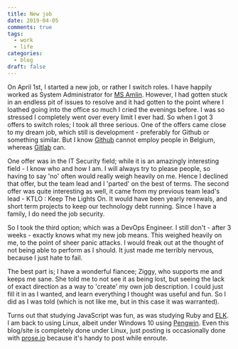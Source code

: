 ```yaml
---
title: New job
date: 2019-04-05
comments: true
tags: 
  - work
  - life
categories: 
  - blog
draft: false
---
```


On April 1st, I started a new job, or rather I switch roles. I have happily worked as System Administrator for [MS Amlin](http://www.msamlin.com). However, I had gotten stuck in an endless pit of issues to resolve and it had gotten to the point where I loathed going into the office so much I cried the evenings before. I was so stressed I completely went over every limit I ever had. So when I got 3 offers to switch roles; I took all three serious. One of the offers came close to my dream job, which still is development - preferably for Github or something similar. But I know [Github](http://github.com) cannot employ people in Belgium, whereas [Gitlab](http://gitlab.com) can.

One offer was in the IT Security field; while it is an amazingly interesting field - I know who and how I am. I will always try to please people, so having to say 'no' often would really weigh heavily on me. Hence I declined that offer, but the team lead and I 'parted' on the best of terms. The second offer was quite interesting as well, it came from my previous team lead's lead - KTLO : Keep The Lights On. It would have been yearly renewals, and short term projects to keep our technology debt running. Since I have a family, I do need the job security.

So I took the third option; which was a DevOps Engineer. I still don't - after 3 weeks - exactly knows what my new job means. This weighed heavily on me, to the point of sheer panic attacks. I would freak out at the thought of not being able to perform as I should. It just made me terribly nervous, because I just hate to fail.

The best part is; I have a wonderful fiancee; Ziggy, who supports me and keeps me sane. She told me to not see it as being lost, but seeing the lack of exact direction as a way to 'create' my own job description. I could just fill it in as I wanted, and learn everything I thought was useful and fun. So I did as I was told (which is not like me, but in this case it was warranted).

Turns out that studying JavaScript was fun, as was studying Ruby and [ELK](http://elastic.co). I am back to using Linux, albeit under Windows 10 using [Pengwin](https://www.pengwin.dev/). Even this blog/site is completely done under Linux, just posting is occasionally done with [prose.io](https://prose.io) because it's handy to post while enroute.
